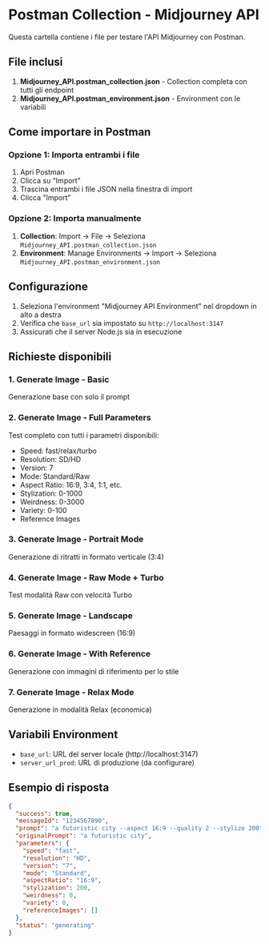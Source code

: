 # Postman Collection - Midjourney API

Questa cartella contiene i file per testare l'API Midjourney con Postman.

## File inclusi

1. **Midjourney_API.postman_collection.json** - Collection completa con tutti gli endpoint
2. **Midjourney_API.postman_environment.json** - Environment con le variabili

## Come importare in Postman

### Opzione 1: Importa entrambi i file
1. Apri Postman
2. Clicca su "Import"
3. Trascina entrambi i file JSON nella finestra di import
4. Clicca "Import"

### Opzione 2: Importa manualmente
1. **Collection**: Import → File → Seleziona `Midjourney_API.postman_collection.json`
2. **Environment**: Manage Environments → Import → Seleziona `Midjourney_API.postman_environment.json`

## Configurazione

1. Seleziona l'environment "Midjourney API Environment" nel dropdown in alto a destra
2. Verifica che `base_url` sia impostato su `http://localhost:3147`
3. Assicurati che il server Node.js sia in esecuzione

## Richieste disponibili

### 1. **Generate Image - Basic**
Generazione base con solo il prompt

### 2. **Generate Image - Full Parameters**
Test completo con tutti i parametri disponibili:
- Speed: fast/relax/turbo
- Resolution: SD/HD
- Version: 7
- Mode: Standard/Raw
- Aspect Ratio: 16:9, 3:4, 1:1, etc.
- Stylization: 0-1000
- Weirdness: 0-3000
- Variety: 0-100
- Reference Images

### 3. **Generate Image - Portrait Mode**
Generazione di ritratti in formato verticale (3:4)

### 4. **Generate Image - Raw Mode + Turbo**
Test modalità Raw con velocità Turbo

### 5. **Generate Image - Landscape**
Paesaggi in formato widescreen (16:9)

### 6. **Generate Image - With Reference**
Generazione con immagini di riferimento per lo stile

### 7. **Generate Image - Relax Mode**
Generazione in modalità Relax (economica)

## Variabili Environment

- `base_url`: URL del server locale (http://localhost:3147)
- `server_url_prod`: URL di produzione (da configurare)

## Esempio di risposta

```json
{
  "success": true,
  "messageId": "1234567890",
  "prompt": "a futuristic city --aspect 16:9 --quality 2 --stylize 200",
  "originalPrompt": "a futuristic city",
  "parameters": {
    "speed": "fast",
    "resolution": "HD",
    "version": "7",
    "mode": "Standard",
    "aspectRatio": "16:9",
    "stylization": 200,
    "weirdness": 0,
    "variety": 0,
    "referenceImages": []
  },
  "status": "generating"
}
```
